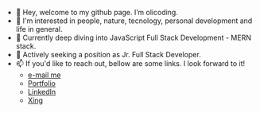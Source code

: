 - 👋 Hey, welcome to my github page. I’m olicoding.
- 👀 I'm interested in people, nature, tecnology, personal development and life in general.
- 🌱 Currently deep diving into JavaScript Full Stack Development - MERN stack.
- 💞️ Actively seeking a position as Jr. Full Stack Developer.
- 📫 If you'd like to reach out, bellow are some links. I look forward to it! 
  - [e-mail me](mailto:oliveira.sein.dci@gmail.com)
  - [Portfolio](https://react-portfolio-alpha-six.vercel.app/)
  - [LinkedIn](https://www.linkedin.com/in/rafaelbenchimoldeoliveira)
  - [Xing](https://www.xing.com/profile/Rafael_BenchimoldeOliveira/cv)

